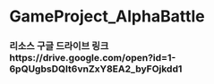 # GameProject_AlphaBattle
<h3> 리소스 구글 드라이브 링크 <br>
  https://drive.google.com/open?id=1-6pQUgbsDQIt6vnZxY8EA2_byFOjkdd1
